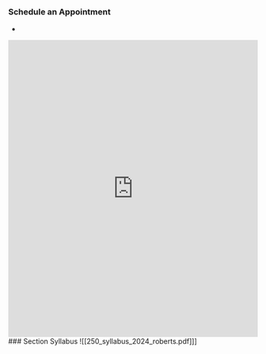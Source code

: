 ### Schedule an Appointment
* <!-- Google Calendar Appointment Scheduling begin -->
<iframe src="https://calendar.google.com/calendar/appointments/schedules/AcZssZ3gB5MD8t0aAcfTqApjR4gOxINc8i2rI8OuEqS-YKxAfJSKf-9nsEvxIV-guacz1_0X8q2QkZud?gv=true" style="border: 0" width="100%" height="600" frameborder="0"></iframe>
<!-- end Google Calendar Appointment Scheduling -->
### Section Syllabus
![[250_syllabus_2024_roberts.pdf]]]